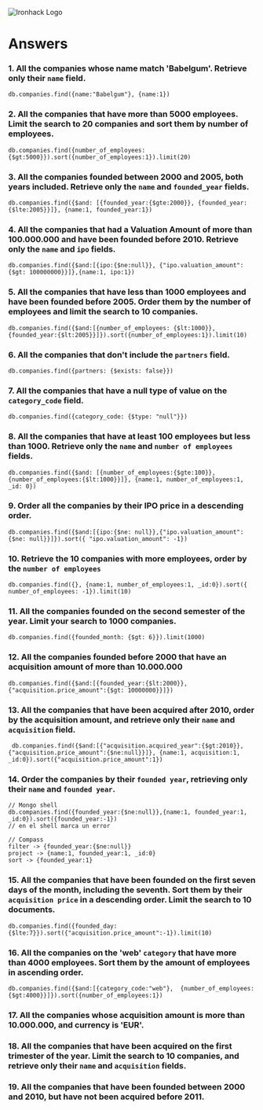 ![Ironhack Logo](https://i.imgur.com/1QgrNNw.png)

# Answers

### 1. All the companies whose name match 'Babelgum'. Retrieve only their `name` field.

<!-- Your Code Goes Here -->
```
db.companies.find({name:"Babelgum"}, {name:1})
```

### 2. All the companies that have more than 5000 employees. Limit the search to 20 companies and sort them by **number of employees**.

<!-- Your Code Goes Here -->
```
db.companies.find({number_of_employees: {$gt:5000}}).sort({number_of_employees:1}).limit(20)
```

### 3. All the companies founded between 2000 and 2005, both years included. Retrieve only the `name` and `founded_year` fields.

<!-- Your Code Goes Here -->
```
db.companies.find({$and: [{founded_year:{$gte:2000}}, {founded_year:{$lte:2005}}]}, {name:1, founded_year:1})
```

### 4. All the companies that had a Valuation Amount of more than 100.000.000 and have been founded before 2010. Retrieve only the `name` and `ipo` fields.

<!-- Your Code Goes Here -->
```
db.companies.find({$and:[{ipo:{$ne:null}}, {"ipo.valuation_amount": {$gt: 100000000}}]},{name:1, ipo:1})
```

### 5. All the companies that have less than 1000 employees and have been founded before 2005. Order them by the number of employees and limit the search to 10 companies.

<!-- Your Code Goes Here -->
```
db.companies.find({$and:[{number_of_employees: {$lt:1000}}, {founded_year:{$lt:2005}}]}).sort({number_of_employees:1}).limit(10)
```

### 6. All the companies that don't include the `partners` field.

<!-- Your Code Goes Here -->
```
db.companies.find({partners: {$exists: false}})
```

### 7. All the companies that have a null type of value on the `category_code` field.

<!-- Your Code Goes Here -->
```
db.companies.find({category_code: {$type: "null"}})
```

### 8. All the companies that have at least 100 employees but less than 1000. Retrieve only the `name` and `number of employees` fields.

<!-- Your Code Goes Here -->
```
db.companies.find({$and: [{number_of_employees:{$gte:100}}, {number_of_employees:{$lt:1000}}]}, {name:1, number_of_employees:1, _id: 0})
```

### 9. Order all the companies by their IPO price in a descending order.

<!-- Your Code Goes Here -->
```
db.companies.find({$and:[{ipo:{$ne: null}},{"ipo.valuation_amount":{$ne: null}}]}).sort({ "ipo.valuation_amount": -1})
```

### 10. Retrieve the 10 companies with more employees, order by the `number of employees`

<!-- Your Code Goes Here -->
```
db.companies.find({}, {name:1, number_of_employees:1, _id:0}).sort({ number_of_employees: -1}).limit(10)
```

### 11. All the companies founded on the second semester of the year. Limit your search to 1000 companies.

<!-- Your Code Goes Here -->
```
db.companies.find({founded_month: {$gt: 6}}).limit(1000)
```

<!-- ### 12. All the companies that have been 'deadpooled' after the third year. -->

<!-- Your Code Goes Here -->

### 12. All the companies founded before 2000 that have an acquisition amount of more than 10.000.000

<!-- Your Code Goes Here -->
```
db.companies.find({$and:[{founded_year:{$lt:2000}}, {"acquisition.price_amount":{$gt: 10000000}}]})
```

### 13. All the companies that have been acquired after 2010, order by the acquisition amount, and retrieve only their `name` and `acquisition` field.

<!-- Your Code Goes Here -->
```
 db.companies.find({$and:[{"acquisition.acquired_year":{$gt:2010}}, {"acquisition.price_amount":{$ne:null}}]}, {name:1, acquisition:1, _id:0}).sort({"acquisition.price_amount":1})
```

### 14. Order the companies by their `founded year`, retrieving only their `name` and `founded year`.

<!-- Your Code Goes Here -->

```
// Mongo shell
db.companies.find({founded_year:{$ne:null}},{name:1, founded_year:1, _id:0}).sort({founded_year:-1})
// en el shell marca un error
```

```
// Compass
filter -> {founded_year:{$ne:null}}
project -> {name:1, founded_year:1, _id:0}
sort -> {founded_year:1}
```

### 15. All the companies that have been founded on the first seven days of the month, including the seventh. Sort them by their `acquisition price` in a descending order. Limit the search to 10 documents.

<!-- Your Code Goes Here -->
```
db.companies.find({founded_day: {$lte:7}}).sort({"acquisition.price_amount":-1}).limit(10)
```

### 16. All the companies on the 'web' `category` that have more than 4000 employees. Sort them by the amount of employees in ascending order.

<!-- Your Code Goes Here -->
```
db.companies.find({$and:[{category_code:"web"},  {number_of_employees:{$gt:4000}}]}).sort({number_of_employees:1})
```

### 17. All the companies whose acquisition amount is more than 10.000.000, and currency is 'EUR'.

<!-- Your Code Goes Here -->

### 18. All the companies that have been acquired on the first trimester of the year. Limit the search to 10 companies, and retrieve only their `name` and `acquisition` fields.

<!-- Your Code Goes Here -->

### 19. All the companies that have been founded between 2000 and 2010, but have not been acquired before 2011.

<!-- Your Code Goes Here -->
